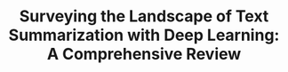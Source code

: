 ---
title: "Surveying the Landscape of Text Summarization with Deep Learning: A Comprehensive Review"
collection: publications
authors: "Guanghua Wang, Weili Wu"
venue: "Discrete Mathematics, Algorithms & Applications"
year: 2023
link: "/files/Surveying_the_Landscape_of_Text_Summarization_with_Deep_Learning_A_Comprehensive_Review.pdf"
---